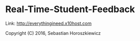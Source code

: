 # Real-Time-Student-Feedback

Link: http://everythingineed.x10host.com


Copyright (C) 2016, Sebastian Horoszkiewicz
